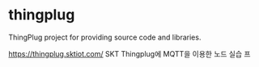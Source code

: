 # thingplug
ThingPlug project for providing source code and libraries.

https://thingplug.sktiot.com/
SKT Thingplug에 MQTT을 이용한 노드 실습 프
